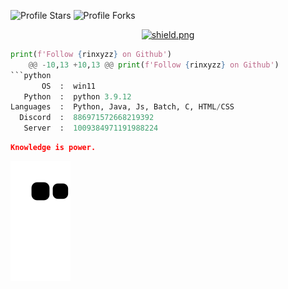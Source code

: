 <img src="https://img.shields.io/badge/dynamic/json?&label=Total%20Stars&color=bb2527&style=flat&style=for-the-badge&query=%24.stars&url=https://api.github-star-counter.workers.dev/user/rinxyzz" alt="Profile Stars"></a>
<img src="https://img.shields.io/badge/dynamic/json?&label=Total%20Forks&color=bb2527&style=flat&style=for-the-badge&query=%24.forks&url=https://api.github-star-counter.workers.dev/user/rinxyzz" alt="Profile Forks"></a>
<p align="center"><a href="https://discord.gg/S7sb24pCzn" target="_blank"><img src="https://discordapp.com/api/guilds/1009384971191988224/widget.png?style=shield" alt="shield.png"></a></p></p>

```python
print(f'Follow {rinxyzz} on Github')
	@@ -10,13 +10,13 @@ print(f'Follow {rinxyzz} on Github')
```python
       OS  :  win11
   Python  :  python 3.9.12
Languages  :  Python, Java, Js, Batch, C, HTML/CSS
  Discord  :  886971572668219392
   Server  :  1009384971191988224
```

```json
Knowledge is power.
```

<a href="https://discord.gg/w8FBRVBrbX" target="_blank"><img src="https://github.com/AstraaDev/AstraaDev/blob/output/github-contribution-grid-snake.svg" alt="snake"></a>
